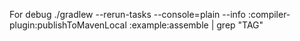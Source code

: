For debug
./gradlew --rerun-tasks --console=plain --info :compiler-plugin:publishToMavenLocal :example:assemble | grep "TAG"
